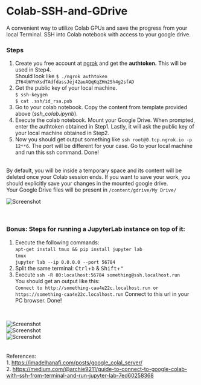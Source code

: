 # Colab-SSH-and-GDrive
A convenient way to utilize Colab GPUs and save the progress from your local Terminal. SSH into Colab notebook with access to your google drive. 


### Steps
1. Create you free account at [ngrok](https://ngrok.com) and get the **authtoken.** This will be used in Step4.<br>
Should look like `$ ./ngrok authtoken ZT64bWYnXsdTAdfdassJej42auAQqKqZHn2Sh4g2sfAD`
2. Get the public key of your local machine. <br>
`$ ssh-keygen`<br>
`$ cat .ssh/id_rsa.pub`
3. Go to your colab notebook. Copy the content from template provided above (*ssh_colab.ipynb*).
4. Execute the colab notebook. Mount your Google Drive. When prompted, enter the authtoken obtained in Step1. Lastly, it will ask the public key of your local machine obtained in Step2.
5. Now you should get output something like `ssh root@0.tcp.ngrok.io -p 12**6`. The port will be different for your case. Go to your local machine and run this ssh command. Done!

<br>By default, you will be inside a temporary space and its content will be deleted once your Colab session ends. If you want to save your work, you should explicitly save your changes in the mounted google drive.
<br>Your Google Drive files will be present in `/content/gdrive/My Drive/` <br>


![Screenshot](https://github.com/vdivakar/Colab-SSH-and-GDrive/blob/master/Images/Terminal_img.png)

<br>

### Bonus: Steps for running a JupyterLab instance on top of it:<br>
1. Execute the following commands:<br>
```apt-get install tmux && pip install jupyter lab``` <br>
```tmux```<br>
`jupyter lab --ip 0.0.0.0 --port 56784`
2. Split the same terminal: <kbd>Ctrl</kbd>+<kbd>b</kbd> & <kbd>Shift</kbd>+<kbd>"</kbd>
3. Execute `ssh -R 80:localhost:56784 something@ssh.localhost.run` <br>
You should get an output like this:<br>
`Connect to http://something-caa4e22c.localhost.run or https://something-caa4e22c.localhost.run`
Connect to this url in your PC browser. Done!
<br>

![Screenshot](https://github.com/vdivakar/Colab-SSH-and-GDrive/blob/master/Images/Terminal_2.png)
<br>
![Screenshot](https://github.com/vdivakar/Colab-SSH-and-GDrive/blob/master/Images/Terminal_3.png)
<br>
![Screenshot](https://github.com/vdivakar/Colab-SSH-and-GDrive/blob/master/Images/Jupyter.png)
<br><br><br>
References:<br>
	1. https://imadelhanafi.com/posts/google_colal_server/<br>
	2. https://medium.com/@archie9211/guide-to-connect-to-google-colab-with-ssh-from-terminal-and-run-jupyter-lab-7ed60258368 <br>
